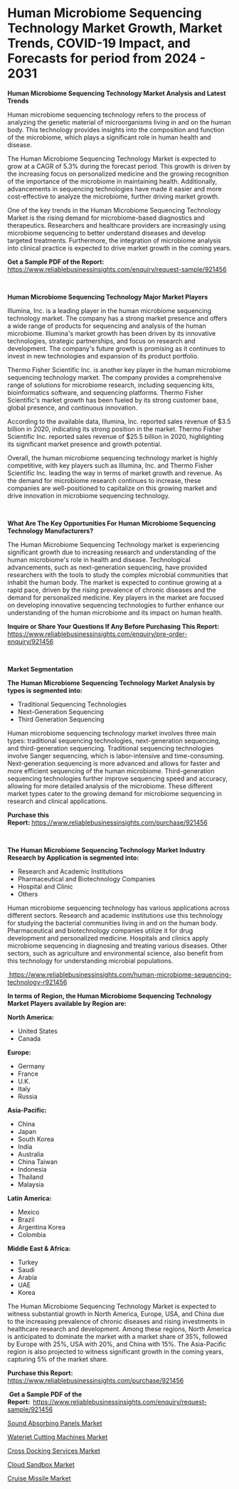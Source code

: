 <p><h1>Human Microbiome Sequencing Technology Market Growth, Market Trends, COVID-19 Impact, and Forecasts for period from 2024 - 2031</h1></p><p><strong>Human Microbiome Sequencing Technology Market Analysis and Latest Trends</strong></p>
<p><p>Human microbiome sequencing technology refers to the process of analyzing the genetic material of microorganisms living in and on the human body. This technology provides insights into the composition and function of the microbiome, which plays a significant role in human health and disease.</p><p>The Human Microbiome Sequencing Technology Market is expected to grow at a CAGR of 5.3% during the forecast period. This growth is driven by the increasing focus on personalized medicine and the growing recognition of the importance of the microbiome in maintaining health. Additionally, advancements in sequencing technologies have made it easier and more cost-effective to analyze the microbiome, further driving market growth.</p><p>One of the key trends in the Human Microbiome Sequencing Technology Market is the rising demand for microbiome-based diagnostics and therapeutics. Researchers and healthcare providers are increasingly using microbiome sequencing to better understand diseases and develop targeted treatments. Furthermore, the integration of microbiome analysis into clinical practice is expected to drive market growth in the coming years.</p></p>
<p><strong>Get a Sample PDF of the Report:&nbsp;</strong> <a href="https://www.reliablebusinessinsights.com/enquiry/request-sample/921456">https://www.reliablebusinessinsights.com/enquiry/request-sample/921456</a></p>
<p>&nbsp;</p>
<p><strong>Human Microbiome Sequencing Technology Major Market Players</strong></p>
<p><p>Illumina, Inc. is a leading player in the human microbiome sequencing technology market. The company has a strong market presence and offers a wide range of products for sequencing and analysis of the human microbiome. Illumina's market growth has been driven by its innovative technologies, strategic partnerships, and focus on research and development. The company's future growth is promising as it continues to invest in new technologies and expansion of its product portfolio.</p><p>Thermo Fisher Scientific Inc. is another key player in the human microbiome sequencing technology market. The company provides a comprehensive range of solutions for microbiome research, including sequencing kits, bioinformatics software, and sequencing platforms. Thermo Fisher Scientific's market growth has been fueled by its strong customer base, global presence, and continuous innovation.</p><p>According to the available data, Illumina, Inc. reported sales revenue of $3.5 billion in 2020, indicating its strong position in the market. Thermo Fisher Scientific Inc. reported sales revenue of $25.5 billion in 2020, highlighting its significant market presence and growth potential.</p><p>Overall, the human microbiome sequencing technology market is highly competitive, with key players such as Illumina, Inc. and Thermo Fisher Scientific Inc. leading the way in terms of market growth and revenue. As the demand for microbiome research continues to increase, these companies are well-positioned to capitalize on this growing market and drive innovation in microbiome sequencing technology.</p></p>
<p>&nbsp;</p>
<p><strong>What Are The Key Opportunities For Human Microbiome Sequencing Technology Manufacturers?</strong></p>
<p><p>The Human Microbiome Sequencing Technology market is experiencing significant growth due to increasing research and understanding of the human microbiome's role in health and disease. Technological advancements, such as next-generation sequencing, have provided researchers with the tools to study the complex microbial communities that inhabit the human body. The market is expected to continue growing at a rapid pace, driven by the rising prevalence of chronic diseases and the demand for personalized medicine. Key players in the market are focused on developing innovative sequencing technologies to further enhance our understanding of the human microbiome and its impact on human health.</p></p>
<p><strong>Inquire or Share Your Questions If Any Before Purchasing This Report:</strong> <a href="https://www.reliablebusinessinsights.com/enquiry/pre-order-enquiry/921456">https://www.reliablebusinessinsights.com/enquiry/pre-order-enquiry/921456</a></p>
<p>&nbsp;</p>
<p><strong>Market Segmentation</strong></p>
<p><strong>The Human Microbiome Sequencing Technology Market Analysis by types is segmented into:</strong></p>
<p><ul><li>Traditional Sequencing Technologies</li><li>Next-Generation Sequencing</li><li>Third Generation Sequencing</li></ul></p>
<p><p>Human microbiome sequencing technology market involves three main types: traditional sequencing technologies, next-generation sequencing, and third-generation sequencing. Traditional sequencing technologies involve Sanger sequencing, which is labor-intensive and time-consuming. Next-generation sequencing is more advanced and allows for faster and more efficient sequencing of the human microbiome. Third-generation sequencing technologies further improve sequencing speed and accuracy, allowing for more detailed analysis of the microbiome. These different market types cater to the growing demand for microbiome sequencing in research and clinical applications.</p></p>
<p><strong>Purchase this Report:&nbsp;</strong><a href="https://www.reliablebusinessinsights.com/purchase/921456">https://www.reliablebusinessinsights.com/purchase/921456</a></p>
<p>&nbsp;</p>
<p><strong>The Human Microbiome Sequencing Technology Market Industry Research by Application is segmented into:</strong></p>
<p><ul><li>Research and Academic Institutions</li><li>Pharmaceutical and Biotechnology Companies</li><li>Hospital and Clinic</li><li>Others</li></ul></p>
<p><p>Human microbiome sequencing technology has various applications across different sectors. Research and academic institutions use this technology for studying the bacterial communities living in and on the human body. Pharmaceutical and biotechnology companies utilize it for drug development and personalized medicine. Hospitals and clinics apply microbiome sequencing in diagnosing and treating various diseases. Other sectors, such as agriculture and environmental science, also benefit from this technology for understanding microbial populations.</p></p>
<p><a href="https://www.reliablebusinessinsights.com/human-microbiome-sequencing-technology-r921456">&nbsp;https://www.reliablebusinessinsights.com/human-microbiome-sequencing-technology-r921456</a></p>
<p><strong>In terms of Region, the Human Microbiome Sequencing Technology Market Players available by Region are:</strong></p>
<p>
    <p> <strong> North America: </strong>
        <ul>
            <li>United States</li>
            <li>Canada</li>
        </ul>
        </p> 
    <p> <strong> Europe: </strong>
        <ul>
            <li>Germany</li>
            <li>France</li>
            <li>U.K.</li>
            <li>Italy</li>
            <li>Russia</li>
        </ul>
        </p> 
    <p> <strong> Asia-Pacific: </strong>
        <ul>
            <li>China</li>
            <li>Japan</li>
            <li>South Korea</li>
            <li>India</li>
            <li>Australia</li>
            <li>China Taiwan</li>
            <li>Indonesia</li>
            <li>Thailand</li>
            <li>Malaysia</li>
        </ul>
        </p> 
    <p> <strong> Latin America: </strong>
        <ul>
            <li>Mexico</li>
            <li>Brazil</li>
            <li>Argentina Korea</li>
            <li>Colombia</li>
        </ul>
        </p> 
    <p> <strong> Middle East & Africa: </strong>
        <ul>
            <li>Turkey</li>
            <li>Saudi</li>
            <li>Arabia</li>
            <li>UAE</li>
            <li>Korea</li>
        </ul>
    </p>
    </p>
<p><p>The Human Microbiome Sequencing Technology Market is expected to witness substantial growth in North America, Europe, USA, and China due to the increasing prevalence of chronic diseases and rising investments in healthcare research and development. Among these regions, North America is anticipated to dominate the market with a market share of 35%, followed by Europe with 25%, USA with 20%, and China with 15%. The Asia-Pacific region is also projected to witness significant growth in the coming years, capturing 5% of the market share.</p></p>
<p><strong>Purchase this Report: </strong><a href="https://www.reliablebusinessinsights.com/purchase/921456">https://www.reliablebusinessinsights.com/purchase/921456</a></p>
<p>&nbsp;<strong>Get a Sample PDF of the Report:&nbsp;&nbsp;</strong><a href="https://www.reliablebusinessinsights.com/enquiry/request-sample/921456">https://www.reliablebusinessinsights.com/enquiry/request-sample/921456</a></p>
<p><strong></strong></p>
<p><p><a href="https://www.linkedin.com/pulse/global-sound-absorbing-panels-market-focus-application-f4tje?trackingId=2obrtRFyS92kLfvtyDFImA%3D%3D">Sound Absorbing Panels Market</a></p><p><a href="https://medium.com/@richard.james09789/comprehensive-analysis-of-the-global-waterjet-cutting-machines-market-growth-trends-market-ed8d0cbb9f75">Waterjet Cutting Machines Market</a></p><p><a href="https://github.com/hlspriggs/Market-Research-Report-List-1/blob/main/cross-docking-services-market.md">Cross Docking Services Market</a></p><p><a href="https://github.com/ksleyeze/Market-Research-Report-List-1/blob/main/cloud-sandbox-market.md">Cloud Sandbox Market</a></p><p><a href="https://medium.com/@elzaziemann1943/global-cruise-missile-industry-research-report-competitive-landscape-market-size-regional-status-93563c87e8f2">Cruise Missile Market</a></p></p>
